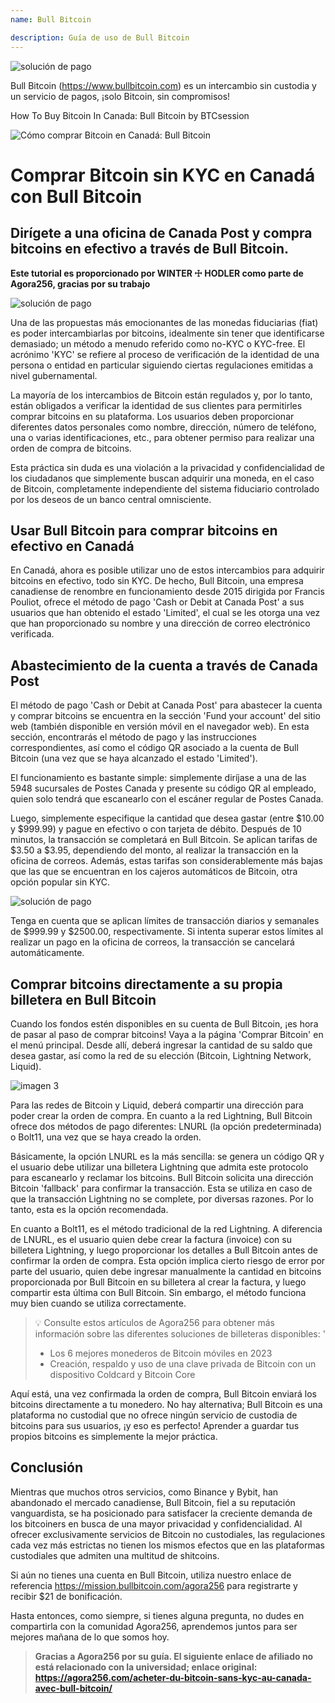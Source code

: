 ```yaml
---
name: Bull Bitcoin

description: Guía de uso de Bull Bitcoin
---
```


![solución de pago](assets/cover.webp)

Bull Bitcoin (https://www.bullbitcoin.com) es un intercambio sin custodia y un servicio de pagos, ¡solo Bitcoin, sin compromisos!

How To Buy Bitcoin In Canada: Bull Bitcoin by BTCsession

![Cómo comprar Bitcoin en Canadá: Bull Bitcoin](https://youtu.be/aKs8bKwLjJQ)

# Comprar Bitcoin sin KYC en Canadá con Bull Bitcoin

## Dirígete a una oficina de Canada Post y compra bitcoins en efectivo a través de Bull Bitcoin.

**Este tutorial es proporcionado por WINTER ☩ HODLER como parte de Agora256, gracias por su trabajo**

![solución de pago](assets/1.webp)

Una de las propuestas más emocionantes de las monedas fiduciarias (fiat) es poder intercambiarlas por bitcoins, idealmente sin tener que identificarse demasiado; un método a menudo referido como no-KYC o KYC-free. El acrónimo 'KYC' se refiere al proceso de verificación de la identidad de una persona o entidad en particular siguiendo ciertas regulaciones emitidas a nivel gubernamental.

La mayoría de los intercambios de Bitcoin están regulados y, por lo tanto, están obligados a verificar la identidad de sus clientes para permitirles comprar bitcoins en su plataforma. Los usuarios deben proporcionar diferentes datos personales como nombre, dirección, número de teléfono, una o varias identificaciones, etc., para obtener permiso para realizar una orden de compra de bitcoins.

Esta práctica sin duda es una violación a la privacidad y confidencialidad de los ciudadanos que simplemente buscan adquirir una moneda, en el caso de Bitcoin, completamente independiente del sistema fiduciario controlado por los deseos de un banco central omnisciente.

## Usar Bull Bitcoin para comprar bitcoins en efectivo en Canadá

En Canadá, ahora es posible utilizar uno de estos intercambios para adquirir bitcoins en efectivo, todo sin KYC. De hecho, Bull Bitcoin, una empresa canadiense de renombre en funcionamiento desde 2015 dirigida por Francis Pouliot, ofrece el método de pago 'Cash or Debit at Canada Post' a sus usuarios que han obtenido el estado 'Limited', el cual se les otorga una vez que han proporcionado su nombre y una dirección de correo electrónico verificada.

## Abastecimiento de la cuenta a través de Canada Post

El método de pago 'Cash or Debit at Canada Post' para abastecer la cuenta y comprar bitcoins se encuentra en la sección 'Fund your account' del sitio web (también disponible en versión móvil en el navegador web). En esta sección, encontrarás el método de pago y las instrucciones correspondientes, así como el código QR asociado a la cuenta de Bull Bitcoin (una vez que se haya alcanzado el estado 'Limited').

El funcionamiento es bastante simple: simplemente diríjase a una de las 5948 sucursales de Postes Canada y presente su código QR al empleado, quien solo tendrá que escanearlo con el escáner regular de Postes Canada.

Luego, simplemente especifique la cantidad que desea gastar (entre $10.00 y $999.99) y pague en efectivo o con tarjeta de débito. Después de 10 minutos, la transacción se completará en Bull Bitcoin. Se aplican tarifas de $3.50 a $3.95, dependiendo del monto, al realizar la transacción en la oficina de correos. Además, estas tarifas son considerablemente más bajas que las que se encuentran en los cajeros automáticos de Bitcoin, otra opción popular sin KYC.

![solución de pago](assets/2.webp)

Tenga en cuenta que se aplican límites de transacción diarios y semanales de $999.99 y $2500.00, respectivamente. Si intenta superar estos límites al realizar un pago en la oficina de correos, la transacción se cancelará automáticamente.

## Comprar bitcoins directamente a su propia billetera en Bull Bitcoin

Cuando los fondos estén disponibles en su cuenta de Bull Bitcoin, ¡es hora de pasar al paso de comprar bitcoins! Vaya a la página 'Comprar Bitcoin' en el menú principal. Desde allí, deberá ingresar la cantidad de su saldo que desea gastar, así como la red de su elección (Bitcoin, Lightning Network, Liquid).

![imagen 3](assets/3.webp)

Para las redes de Bitcoin y Liquid, deberá compartir una dirección para poder crear la orden de compra. En cuanto a la red Lightning, Bull Bitcoin ofrece dos métodos de pago diferentes: LNURL (la opción predeterminada) o Bolt11, una vez que se haya creado la orden.

Básicamente, la opción LNURL es la más sencilla: se genera un código QR y el usuario debe utilizar una billetera Lightning que admita este protocolo para escanearlo y reclamar los bitcoins. Bull Bitcoin solicita una dirección Bitcoin 'fallback' para confirmar la transacción. Esta se utiliza en caso de que la transacción Lightning no se complete, por diversas razones. Por lo tanto, esta es la opción recomendada.

En cuanto a Bolt11, es el método tradicional de la red Lightning. A diferencia de LNURL, es el usuario quien debe crear la factura (invoice) con su billetera Lightning, y luego proporcionar los detalles a Bull Bitcoin antes de confirmar la orden de compra. Esta opción implica cierto riesgo de error por parte del usuario, quien debe ingresar manualmente la cantidad en bitcoins proporcionada por Bull Bitcoin en su billetera al crear la factura, y luego compartir esta última con Bull Bitcoin. Sin embargo, el método funciona muy bien cuando se utiliza correctamente.

> 💡 Consulte estos artículos de Agora256 para obtener más información sobre las diferentes soluciones de billeteras disponibles:
> '
>
> - Los 6 mejores monederos de Bitcoin móviles en 2023
> - Creación, respaldo y uso de una clave privada de Bitcoin con un dispositivo Coldcard y Bitcoin Core

Aquí está, una vez confirmada la orden de compra, Bull Bitcoin enviará los bitcoins directamente a tu monedero. No hay alternativa; Bull Bitcoin es una plataforma no custodial que no ofrece ningún servicio de custodia de bitcoins para sus usuarios, ¡y eso es perfecto! Aprender a guardar tus propios bitcoins es simplemente la mejor práctica.

## Conclusión

Mientras que muchos otros servicios, como Binance y Bybit, han abandonado el mercado canadiense, Bull Bitcoin, fiel a su reputación vanguardista, se ha posicionado para satisfacer la creciente demanda de los bitcoiners en busca de una mayor privacidad y confidencialidad. Al ofrecer exclusivamente servicios de Bitcoin no custodiales, las regulaciones cada vez más estrictas no tienen los mismos efectos que en las plataformas custodiales que admiten una multitud de shitcoins.

Si aún no tienes una cuenta en Bull Bitcoin, utiliza nuestro enlace de referencia https://mission.bullbitcoin.com/agora256 para registrarte y recibir $21 de bonificación.

Hasta entonces, como siempre, si tienes alguna pregunta, no dudes en compartirla con la comunidad Agora256, aprendemos juntos para ser mejores mañana de lo que somos hoy.

> **Gracias a Agora256 por su guía. El siguiente enlace de afiliado no está relacionado con la universidad; enlace original: https://agora256.com/acheter-du-bitcoin-sans-kyc-au-canada-avec-bull-bitcoin/**
